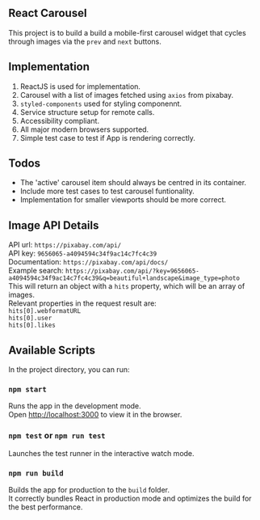 ## React Carousel

This project is to build a build a mobile-first carousel widget that cycles through images via the `prev` and `next` buttons.

## Implementation

1. ReactJS is used for implementation.
2. Carousel with a list of images fetched using `axios` from pixabay.
3. `styled-components` used for styling componennt.
4. Service structure setup for remote calls. 
5. Accessibility compliant.
6. All major modern browsers supported.
7. Simple test case to test if App is rendering correctly.

## Todos

* The 'active' carousel item should always be centred in its container.
* Include more test cases to test carousel funtionality.
* Implementation for smaller viewports should be more correct.

## Image API Details
API url: `https://pixabay.com/api/` <br>
API key: `9656065-a4094594c34f9ac14c7fc4c39` <br>
Documentation: `https://pixabay.com/api/docs/` <br>
Example search: `https://pixabay.com/api/?key=9656065-a4094594c34f9ac14c7fc4c39&q=beautiful+landscape&image_type=photo` <br>
This will return an object with a `hits` property, which will be an array of images. <br>
Relevant properties in the request result are: <br>
`hits[0].webformatURL` <br>
`hits[0].user` <br>
`hits[0].likes` <br>

## Available Scripts

In the project directory, you can run:

### `npm start`

Runs the app in the development mode.<br>
Open [http://localhost:3000](http://localhost:3000) to view it in the browser.

### `npm test` or `npm run test`

Launches the test runner in the interactive watch mode.

### `npm run build`

Builds the app for production to the `build` folder.<br>
It correctly bundles React in production mode and optimizes the build for the best performance.
